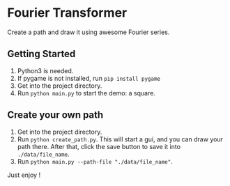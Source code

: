 # Fourier Transformer

Create a path and draw it using awesome Fourier series.

## Getting Started
1. Python3 is needed.
2. If pygame is not installed, run `pip install pygame`
3. Get into the project directory.
4. Run `python main.py` to start the demo: a square.

## Create your own path
1. Get into the project directory.
2. Run `python create_path.py`. This will start a gui, and you can draw your path there.
   After that, click the save button to save it into `./data/file_name`.
3. Run `python main.py --path-file "./data/file_name"`.


Just enjoy !